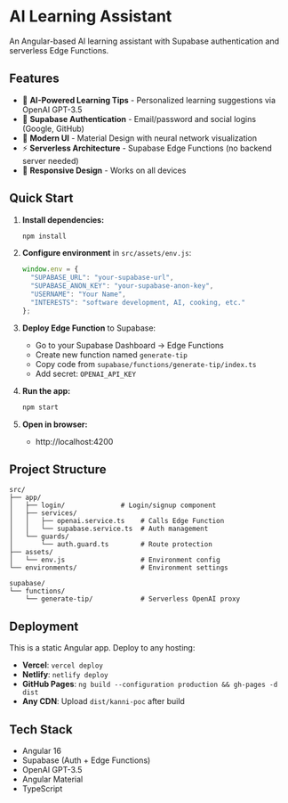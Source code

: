 # AI Learning Assistant

An Angular-based AI learning assistant with Supabase authentication and serverless Edge Functions.

## Features

- 🤖 **AI-Powered Learning Tips** - Personalized learning suggestions via OpenAI GPT-3.5
- 🔐 **Supabase Authentication** - Email/password and social logins (Google, GitHub)
- 🎨 **Modern UI** - Material Design with neural network visualization
- ⚡ **Serverless Architecture** - Supabase Edge Functions (no backend server needed)
- 📱 **Responsive Design** - Works on all devices

## Quick Start

1. **Install dependencies:**
   ```bash
   npm install
   ```

2. **Configure environment** in `src/assets/env.js`:
   ```javascript
   window.env = {
     "SUPABASE_URL": "your-supabase-url",
     "SUPABASE_ANON_KEY": "your-supabase-anon-key",
     "USERNAME": "Your Name",
     "INTERESTS": "software development, AI, cooking, etc."
   };
   ```

3. **Deploy Edge Function** to Supabase:
   - Go to your Supabase Dashboard → Edge Functions
   - Create new function named `generate-tip`
   - Copy code from `supabase/functions/generate-tip/index.ts`
   - Add secret: `OPENAI_API_KEY`

4. **Run the app:**
   ```bash
   npm start
   ```

5. **Open in browser:**
   - http://localhost:4200

## Project Structure

```
src/
├── app/
│   ├── login/              # Login/signup component
│   ├── services/
│   │   ├── openai.service.ts    # Calls Edge Function
│   │   └── supabase.service.ts  # Auth management
│   └── guards/
│       └── auth.guard.ts        # Route protection
├── assets/
│   └── env.js                   # Environment config
└── environments/                # Environment settings

supabase/
└── functions/
    └── generate-tip/            # Serverless OpenAI proxy
```

## Deployment

This is a static Angular app. Deploy to any hosting:

- **Vercel**: `vercel deploy`
- **Netlify**: `netlify deploy`  
- **GitHub Pages**: `ng build --configuration production && gh-pages -d dist`
- **Any CDN**: Upload `dist/kanni-poc` after build

## Tech Stack

- Angular 16
- Supabase (Auth + Edge Functions)
- OpenAI GPT-3.5
- Angular Material
- TypeScript
